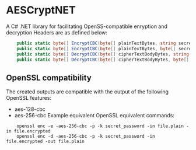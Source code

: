# AESCryptNET
A C# .NET library for facilitating OpenSS-compatible enryption and decryption
Headers are as defined below:
```c#
    public static byte[] EncryptCBC(byte[] plainTextBytes, string secretString, int keySize)
    public static byte[] EncryptCBC(byte[] plainTextBytes, byte[] secretBytes, int keySize)
    public static byte[] DecryptCBC(byte[] cipherTextBodyBytes, string secretString, byte[] saltBytes, int keySize)
    public static byte[] DecryptCBC(byte[] cipherTextBodyBytes, byte[] secretBytes, byte[] saltBytes, int keySize)
```
## OpenSSL compatibility
The created outputs are compatible with the output of the following OpenSSL features:
* aes-128-cbc
* aes-256-cbc
Example equivalent OpenSSL equivalent commands:
```
    openssl enc -e -aes-256-cbc -p -k secret_password -in file.plain -in file.encrypted
    openssl enc -d -aes-256-cbc -p -k secret_password -in file.encrypted -out file.plain
```